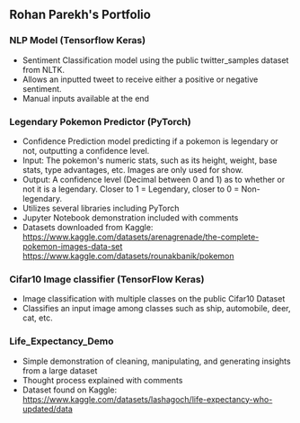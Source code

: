 ## Rohan Parekh's Portfolio

### NLP Model (Tensorflow Keras)
- Sentiment Classification model using the public twitter_samples dataset from NLTK.
- Allows an inputted tweet to receive either a positive or negative sentiment.
- Manual inputs available at the end

### Legendary Pokemon Predictor (PyTorch) 
- Confidence Prediction model predicting if a pokemon is legendary or not, outputting a confidence level.
- Input: The pokemon's numeric stats, such as its height, weight, base stats, type advantages, etc. Images are only used   for show.
- Output: A confidence level (Decimal between 0 and 1) as to whether or not it is a legendary. Closer to 1 = Legendary,    closer to 0 = Non-legendary.
- Utilizes several libraries including PyTorch
- Jupyter Notebook demonstration included with comments
- Datasets downloaded from Kaggle:  
  https://www.kaggle.com/datasets/arenagrenade/the-complete-pokemon-images-data-set
  https://www.kaggle.com/datasets/rounakbanik/pokemon

### Cifar10 Image classifier (TensorFlow Keras)
- Image classification with multiple classes on the public Cifar10 Dataset
- Classifies an input image among classes such as ship, automobile, deer, cat, etc.

### Life_Expectancy_Demo
- Simple demonstration of cleaning, manipulating, and generating insights from a large dataset
- Thought process explained with comments
- Dataset found on Kaggle:
  https://www.kaggle.com/datasets/lashagoch/life-expectancy-who-updated/data
